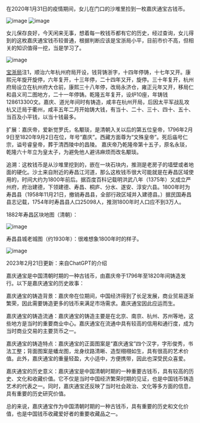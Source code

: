 在2020年1月31日的疫情期间，女儿在门口的沙堆里捡到一枚嘉庆通宝古钱币。

![image](https://github.com/jdzj/ji/assets/2352309/a252df35-66a9-4cee-92ef-6cf931e45b07)
![image](https://github.com/jdzj/ji/assets/2352309/a5d3b108-14c0-46c9-8f53-5491d6648fe2)




女儿保存良好，今天闲来无事，想着每一枚钱币都有它的历史，经过查询，女儿得到的这枚嘉庆通宝钱币较普通，根据判断应该是宝浙局小平，目前市价不高，但相关的知识值得一挖，当是学习了。

 
![image](https://github.com/jdzj/ji/assets/2352309/801faee9-a6f1-4689-869e-d1eabcdbc0a6)



[宝浙局](https://baike.baidu.com/item/%E5%AE%9D%E6%B5%99%E5%B1%80)注1，顺治六年杭州府局开设，钱背铸浙字，十四年停铸，十七年又开。康熙元年旋开旋停，六年复开，十三年停，二十四年又开，旋停。三十年复开，杭州府局设立在杭州府大仓前，康熙三十八年停，改局永济仓，雍正元年又开，移局仁和县义司二图地方，二十一年停铸。乾隆五年复开，设炉10座，年铸钱128613300文。嘉庆、道光年间时有铸造，咸丰在杭州开局，后因太平军战乱攻杭又迁局于衢州，咸丰五年二月开始铸大钱，有当十、二十、三十、四十、五十、当百及小平钱，以当十钱最多。

 

扩展：嘉庆帝，爱新觉罗氏，名颙琰，是清朝入关以后的第五位皇帝，1796年2月9日至1820年9月2日在位，年号“嘉庆”。西藏方面尊为“文殊皇帝”。死后庙号仁宗，谥号睿皇帝，葬于清西陵中的昌陵。 嘉庆帝乃乾隆帝第十五子，原名永琰，乾隆六十年立为皇太子，为避免他人避讳麻烦而改名颙琰。

 

追溯：这枚钱币是从沙堆里挖到的，嵌在一块石块内，推测是老房子的墙壁或者地面的硬化。沙土来自附近的寿昌江河道，那么这枚钱币很大可能就是在寿昌区域使用的，时间大约为1800年前后。据百度百科记载明洪武八年（1375年）又成立严州府，府治建德，下领建德、寿昌、桐庐、分水、遂安、淳安六县。1800年时为寿昌县（1958年11月21日，撤销寿昌县，全部行政区域并入建德县。）据民国寿昌县志记载，1754年时寿昌县人口25098人，推测1800年时人口应不到3万人。

  

1882年寿昌区块地图（清朝）：

![image](https://github.com/jdzj/ji/assets/2352309/e9fbcd40-d448-4d94-b736-9d6d4248bca4)


寿昌县城老城图（约1930年）：很难想象1800年时的样子。


![image](https://github.com/jdzj/ji/assets/2352309/ff21ef28-e32d-447c-88e6-dbbaed37d544)

  

2023年2月21日更新：来自ChatGPT的介绍

嘉庆通宝是中国清朝时期的一种古钱币，由嘉庆帝于1796年至1820年间铸造发行。以下是嘉庆通宝的历史故事：

 

嘉庆通宝的铸造背景：嘉庆帝在位期间，中国经济得到了长足发展，商业贸易逐渐繁荣，因此需要铸造更多的钱币来满足市场需求。嘉庆通宝因此应运而生。

 

嘉庆通宝的铸造流通：嘉庆通宝的铸造主要是在北京、南京、杭州、苏州等地，这些地方是当时的重要商业中心。嘉庆通宝在流通中具有较高的信用和通行度，成为当时商业交易的主要货币之一。

 

嘉庆通宝的铸造特点：嘉庆通宝的正面图案是“嘉庆通宝”四个汉字，字形俊秀，书法工整；背面图案是蟠龙图，龙身纹路清晰、造型栩栩如生，具有很高的艺术价值。此外，嘉庆通宝的重量轻盈，大小适中，方便携带，因此也深受民众喜爱。

 

嘉庆通宝的历史意义：嘉庆通宝是中国清朝时期的一种重要古钱币，具有较高的历史、文化和收藏价值。它不仅是当时中国经济繁荣时期的见证，也是中国钱币铸造艺术的代表之一。同时，嘉庆通宝还反映了当时社会政治、文化等多方面的信息，具有重要的历史研究价值。

 

总的来说，嘉庆通宝作为中国清朝时期的一种古钱币，具有重要的历史和文化价值，也是中国钱币收藏爱好者的重要收藏品之一。
<!-- ##{"timestamp":1617411247}## -->